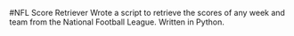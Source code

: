 #NFL Score Retriever
Wrote a script to retrieve the scores of any week and team from the National Football League. Written in Python.
